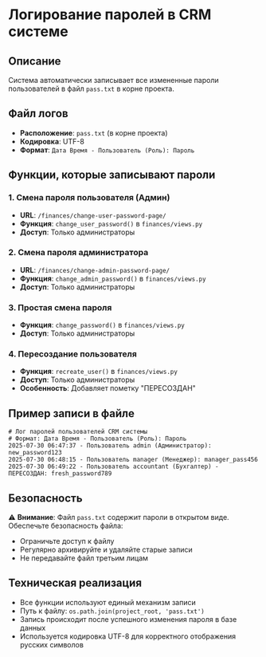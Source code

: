 # Логирование паролей в CRM системе

## Описание
Система автоматически записывает все измененные пароли пользователей в файл `pass.txt` в корне проекта.

## Файл логов
- **Расположение**: `pass.txt` (в корне проекта)
- **Кодировка**: UTF-8
- **Формат**: `Дата Время - Пользователь (Роль): Пароль`

## Функции, которые записывают пароли

### 1. Смена пароля пользователя (Админ)
- **URL**: `/finances/change-user-password-page/`
- **Функция**: `change_user_password()` в `finances/views.py`
- **Доступ**: Только администраторы

### 2. Смена пароля администратора
- **URL**: `/finances/change-admin-password-page/`
- **Функция**: `change_admin_password()` в `finances/views.py`
- **Доступ**: Только администраторы

### 3. Простая смена пароля
- **Функция**: `change_password()` в `finances/views.py`
- **Доступ**: Только администраторы

### 4. Пересоздание пользователя
- **Функция**: `recreate_user()` в `finances/views.py`
- **Доступ**: Только администраторы
- **Особенность**: Добавляет пометку "ПЕРЕСОЗДАН"

## Пример записи в файле
```
# Лог паролей пользователей CRM системы
# Формат: Дата Время - Пользователь (Роль): Пароль
2025-07-30 06:47:37 - Пользователь admin (Администратор): new_password123
2025-07-30 06:48:15 - Пользователь manager (Менеджер): manager_pass456
2025-07-30 06:49:22 - Пользователь accountant (Бухгалтер) - ПЕРЕСОЗДАН: fresh_password789
```

## Безопасность
⚠️ **Внимание**: Файл `pass.txt` содержит пароли в открытом виде. Обеспечьте безопасность файла:
- Ограничьте доступ к файлу
- Регулярно архивируйте и удаляйте старые записи
- Не передавайте файл третьим лицам

## Техническая реализация
- Все функции используют единый механизм записи
- Путь к файлу: `os.path.join(project_root, 'pass.txt')`
- Запись происходит после успешного изменения пароля в базе данных
- Используется кодировка UTF-8 для корректного отображения русских символов 